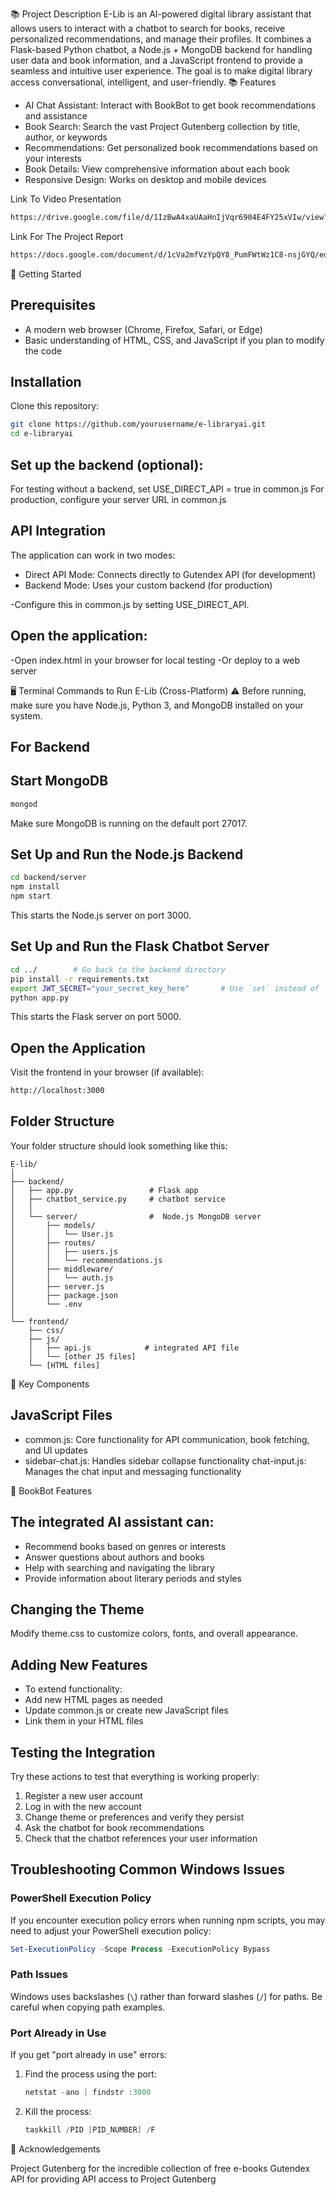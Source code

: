 📚 Project Description
E-Lib is an AI-powered digital library assistant that allows users to interact with a chatbot to search for books, receive personalized recommendations, and manage their profiles. It combines a Flask-based Python chatbot, a Node.js + MongoDB backend for handling user data and book information, and a JavaScript frontend to provide a seamless and intuitive user experience. The goal is to make digital library access conversational, intelligent, and user-friendly.
📚 Features

- AI Chat Assistant: Interact with BookBot to get book recommendations and assistance
- Book Search: Search the vast Project Gutenberg collection by title, author, or keywords
- Recommendations: Get personalized book recommendations based on your interests
- Book Details: View comprehensive information about each book
- Responsive Design: Works on desktop and mobile devices

Link To Video Presentation
```bash
https://drive.google.com/file/d/1IzBwA4xaUAaHnIjVqr6904E4FY25xVIw/view?usp=sharing
```
Link For The Project Report
```bash
https://docs.google.com/document/d/1cVa2mfVzYpQY8_PumFWtWz1C8-nsjGYQ/edit?usp=sharing&ouid=110044238099211872579&rtpof=true&sd=true
```

🚀 Getting Started
## Prerequisites

- A modern web browser (Chrome, Firefox, Safari, or Edge)
- Basic understanding of HTML, CSS, and JavaScript if you plan to modify the code

## Installation

Clone this repository:
```bash
git clone https://github.com/yourusername/e-libraryai.git
cd e-libraryai
```

## Set up the backend (optional):

For testing without a backend, set USE_DIRECT_API = true in common.js
For production, configure your server URL in common.js

## API Integration
The application can work in two modes:

- Direct API Mode: Connects directly to Gutendex API (for development)
- Backend Mode: Uses your custom backend (for production)

-Configure this in common.js by setting USE_DIRECT_API.

## Open the application:

-Open index.html in your browser for local testing
-Or deploy to a web server

🖥️ Terminal Commands to Run E-Lib (Cross-Platform)
⚠️ Before running, make sure you have Node.js, Python 3, and MongoDB installed on your system.

## For Backend

## Start MongoDB
```bash
mongod
```
Make sure MongoDB is running on the default port 27017.

## Set Up and Run the Node.js Backend
```bash
cd backend/server
npm install
npm start
```
This starts the Node.js server on port 3000.

## Set Up and Run the Flask Chatbot Server
```bash
cd ../        # Go back to the backend directory
pip install -r requirements.txt
export JWT_SECRET="your_secret_key_here"       # Use `set` instead of `export` on Windows
python app.py
```
This starts the Flask server on port 5000.

## Open the Application
Visit the frontend in your browser (if available):

```bash
http://localhost:3000
```
## Folder Structure 

Your folder structure should look something like this:

```
E-lib/
│
├── backend/
│   ├── app.py                 # Flask app
│   ├── chatbot_service.py     # chatbot service
│   │
│   └── server/                #  Node.js MongoDB server
│       ├── models/
│       │   └── User.js
│       ├── routes/
│       │   ├── users.js
│       │   └── recommendations.js
│       ├── middleware/
│       │   └── auth.js
│       ├── server.js
│       ├── package.json
│       └── .env
│
└── frontend/
    ├── css/
    ├── js/
    │   ├── api.js            # integrated API file
    │   └── [other JS files]
    └── [HTML files]
```
🧩 Key Components
## JavaScript Files

- common.js: Core functionality for API communication, book fetching, and UI updates
- sidebar-chat.js: Handles sidebar collapse functionality
chat-input.js: Manages the chat input and messaging functionality

🤖 BookBot Features
## The integrated AI assistant can:

- Recommend books based on genres or interests
- Answer questions about authors and books
- Help with searching and navigating the library
- Provide information about literary periods and styles

## Changing the Theme
Modify theme.css to customize colors, fonts, and overall appearance.
## Adding New Features
- To extend functionality:
- Add new HTML pages as needed
- Update common.js or create new JavaScript files
- Link them in your HTML files

## Testing the Integration

Try these actions to test that everything is working properly:

1. Register a new user account
2. Log in with the new account
3. Change theme or preferences and verify they persist
4. Ask the chatbot for book recommendations
5. Check that the chatbot references your user information

## Troubleshooting Common Windows Issues

### PowerShell Execution Policy

If you encounter execution policy errors when running npm scripts, you may need to adjust your PowerShell execution policy:

```powershell
Set-ExecutionPolicy -Scope Process -ExecutionPolicy Bypass
```

### Path Issues

Windows uses backslashes (`\`) rather than forward slashes (`/`) for paths. Be careful when copying path examples.

### Port Already in Use

If you get "port already in use" errors:

1. Find the process using the port:
   ```powershell
   netstat -ano | findstr :3000
   ```

2. Kill the process:
   ```powershell
   taskkill /PID [PID_NUMBER] /F
   ```

🙏 Acknowledgements

Project Gutenberg for the incredible collection of free e-books
Gutendex API for providing API access to Project Gutenberg
